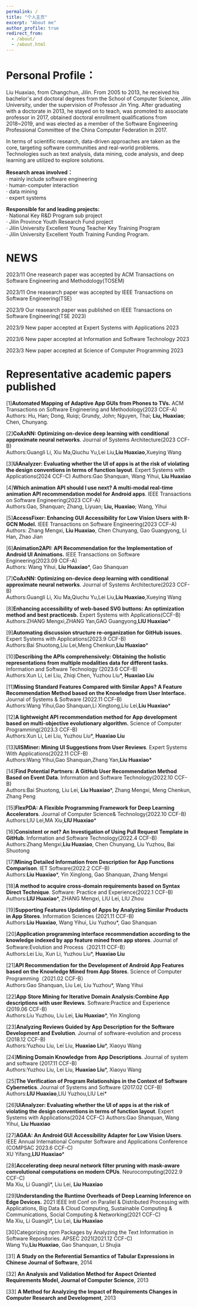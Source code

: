 ```yaml
---
permalink: /
title: "个人主页"
excerpt: "About me"
author_profile: true
redirect_from: 
  - /about/
  - /about.html
---
```

Personal Profile：
======
Liu Huaxiao, from Changchun, Jilin.
From 2005 to 2013, he received his bachelor's and doctoral degrees from the School of Computer Science, Jilin University, under the supervision of Professor Jin Ying. After graduating with a doctorate in 2013, he stayed on to teach, was promoted to associate professor in 2017, obtained doctoral enrollment qualifications from 2018~2019, and was elected as a member of the Software Engineering Professional Committee of the China Computer Federation in 2017.

In terms of scientific research, data-driven approaches are taken as the core, targeting software communities and real-world problems. Technologies such as text analysis, data mining, code analysis, and deep learning are utilized to explore solutions.

**Research areas involved：**  
 · mainly include software engineering  
 · human-computer interaction  
 · data mining  
 · expert systems  

**Responsible for and leading projects:**  
· National Key R&D Program sub project  
· Jilin Province Youth Research Fund project  
· Jilin University Excellent Young Teacher Key Training Program  
· Jilin University Excellent Youth Training Funding Program.  

NEWS
======

2023/11     One reasearch paper was accepted by ACM Transactions on Software Engineering and Methodology(TOSEM)  

2023/11     One reasearch paper was accepted by IEEE Transactions on Software Engineering(TSE)

2023/9      Our reasearch paper was published on IEEE Transactions on Software Engineering(TSE 2023)

2023/9      New paper accepted at Expert Systems with Applications 2023

2023/6      New paper accepted at Information and Software Technology 2023

2023/3      New paper accepted at Science of Computer Programming 2023




Representative academic papers published
======
[1]**Automated Mapping of Adaptive App GUIs from Phones to TVs.**  ACM Transactions on Software Engineering and Methodology(2023 CCF-A)  
  Authors: Hu, Han; Dong, Ruiqi; Grundy, John; Nguyen, Thai; **Liu, Huaxiao**; Chen, Chunyang.  

[2]**CoAxNN: Optimizing on-device deep learning with conditional approximate neural networks**.  Journal of Systems Architecture(2023 CCF-B)  
Authors:Guangli Li, Xiu Ma,Qiuchu Yu,Lei Liu,**Liu Huaxiao**,Xueying Wang

[3]**UiAnalyzer: Evaluating whether the UI of apps is at the risk of violating the design conventions in terms of function layout**.  Expert Systems with Applications(2024 CCF-C) 
Authors:Gao Shanquan, Wang Yihui, **Liu Huaxiao**
 
[4]**Which animation API should I use next? A multi-modal real-time animation API recommendation model for Android apps**.  IEEE Transactions on Software Engineering(2023 CCF-A)  
Authors:Gao, Shanquan; Zhang, Liyuan; **Liu, Huaxiao**; Wang, Yihui  

[5]**AccessFixer: Enhancing GUI Accessibility for Low Vision Users with R-GCN Model.**  IEEE Transactions on Software Engineering(2023 CCF-A)  
Authors: Zhang Mengxi, **Liu Huaxiao**, Chen Chunyang, Gao Guangyong, Li Han, Zhao Jian  

[6]**Animation2API: API Recommendation for the Implementation of Android UI Animations.**  IEEE Transactions on Software Engineering(2023.09 CCF-A)  
Authors: Wang Yihui, **Liu Huaxiao***, Gao Shanquan  

[7]**CoAxNN: Optimizing on-device deep learning with conditional approximate neural networks**.  Journal of Systems Architecture(2023 CCF-B)  
Authors:Guangli Li, Xiu Ma,Qiuchu Yu,Lei Liu,**Liu Huaxiao**,Xueying Wang  

[8]**Enhancing accessibility of web-based SVG buttons: An optimization method and best practicesb.**  Expert Systems with Applications(CCF-B)    
Authors:ZHANG Mengxi,ZHANG Yan,GAO Guangyong,**LIU Huaxiao***  

[9]**Automating discussion structure re-organization for GitHub issues.**  Expert Systems with Applications(2023.9 CCF-B)  
Authors:Bai Shuotong,Liu Lei,Meng Chenkun,**Liu Huaxiao***  

[10]**Describing the APIs comprehensively: Obtaining the holistic representations from multiple modalities data for different tasks.**  Information and Software Technology (2023.6 CCF-B)  
Authors:Xun Li, Lei Liu, Zhiqi Chen, Yuzhou Liu*, **Huaxiao Liu**  

[11]**Missing Standard Features Compared with Similar Apps? A Feature Recommendation Method based on the Knowledge from User Interface.**  Journal of Systems & Software (2022.11 CCF-B)  
Authors:Wang Yihui,Gao Shanquan,Li Xingtong,Liu Lei,**Liu Huaxiao***  

[12]**A lightweight API recommendation method for App development based on multi-objective evolutionary algorithm.**  Science of Computer Programming(2023.3 CCF-B)    
Authors:Xun Li, Lei Liu, Yuzhou Liu*, **Huaxiao Liu**  
 
[13]**UISMiner: Mining UI Suggestions from User Reviews**.  Expert Systems With Applications(2022.11 CCF-B)   
Authors:Wang Yihui,Gao Shanquan,Zhang Yan,**Liu Huaxiao***  

[14]**Find Potential Partners: A GitHub User Recommendation Method Based on Event Data**.  Information and Software Technology(2022.10 CCF-B)  
Authors:Bai Shuotong, Liu Lei, **Liu Huaxiao***, Zhang Mengxi, Meng Chenkun, Zhang Peng  

[15]**FlexPDA: A Flexible Programming Framework for Deep Learning Accelerators**.  Journal of Computer Science& Technology(2022.10 CCF-B)  
Authors:LIU Lei,MA Xiu,**LIU Huaxiao***  

[16]**Consistent or not? An Investigation of Using Pull Request Template in GitHub**.  Information and Software Technology(2022.4 CCF-B)  
Authors:Zhang Mengxi,**Liu Huaxiao**, Chen Chunyang, Liu Yuzhou, Bai Shuotong  

[17]**Mining Detailed Information from Description for App Functions Comparison**.  IET Software(2022.2 CCF-B)  
Authors:**Liu Huaxiao***, Yin Xinglong, Gao Shanquan, Zhang Mengxi  

[18]**A method to acquire cross-domain requirements based on Syntax Direct Technique**.  Software: Practice and Experience(2022.1 CCF-B)  
Authors:**LIU Huaxiao***, ZHANG Mengxi, LIU Lei, LIU Zhou  

[19]**Supporting Features Updating of Apps by Analyzing Similar Products in App Stores**. Information Sciences  (2021.11 CCF-B)  
Authors:**Liu Huaxiao**, Wang Yihui, Liu Yuzhou*, Gao Shanquan  

[20]**Application programming interface recommendation according to the knowledge indexed by app feature mined from app stores**. Journal of Software:Evolution and Process（2021.11 CCF-B）  
Authors:Lei Liu, Xun Li, Yuzhou Liu*, **Huaxiao Liu**  

[21]**API Recommendation for the Development of Android App Features based on the Knowledge Mined from App Stores**. Science of Computer Programming（2021.02 CCF-B）  
Authors:Gao Shanquan, Liu Lei, Liu Yuzhou*, Wang Yihui  

[22]**App Store Mining for Iterative Domain Analysis:Combine App descriptions with user Reviews**. Software:Practice and Experience (2019.06 CCF-B)  
Authors:Liu Yuzhou, Liu Lei, **Liu Huaxiao***, Yin Xinglong  

[23]**Analyzing Reviews Guided by App Description for the Software Development and Evolution**. Journal of software-evolution and process (2018.12 CCF-B)   
Authors:Yuzhou Liu, Lei Liu, **Huaxiao Liu***, Xiaoyu Wang  

[24]**Mining Domain Knowledge from App Descriptions**. Journal of system and software (2017.11 CCF-B)  
Authors:Yuzhou Liu, Lei Liu, **Huaxiao Liu***, Xiaoyu Wang  

[25]**The Verification of Program Relationships in the Context of Software Cybernetics**. Journal of Systems and Software (2017.02 CCF-B)  
Authors:**LIU Huaxiao**,LIU Yuzhou,LIU Lei*  

[26]**UiAnalyzer: Evaluating whether the UI of apps is at the risk of violating the design conventions in terms of function layout**.  Expert Systems with Applications(2024 CCF-C) 
Authors:Gao Shanquan, Wang Yihui, **Liu Huaxiao**

[27]**AGAA: An Android GUI Accessibility Adapter for Low Vision Users**.  IEEE Annual International Computer Software and Applications Conference (COMPSAC 2023.6 CCF-C)  
XU Yifang,**LIU Huaxiao***  

[28]**Accelerating deep neural network filter pruning with mask-aware convolutional computations on modern CPUs**.   Neurocomputing(2022.9 CCF-C)  
Ma Xiu, Li Guangli*, Liu Lei, **Liu Huaxiao**  

[29]**Understanding the Runtime Overheads of Deep Learning Inference on Edge Devices.**  2021 IEEE Intl Conf on Parallel & Distributed Processing with Applications, Big Data & Cloud Computing, Sustainable Computing & Communications, Social Computing & Networking(2021 CCF-C)  
Ma Xiu, Li Guangli*, Liu Lei, **Liu Huaxiao**  

[30]Categorizing npm Packages by Analyzing the Text Information in Software Repositories.  APSEC 2021(2021.12 CCF-C)  
Wang Yu,**Liu Huaxiao**, Gao Shanquan, Li Shujia 

[31] **A Study on the Referential Semantics of Tabular Expressions in Chinese Journal of Software**, 2014  

[32] **An Analysis and Validation Method for Aspect Oriented Requirements Model, Journal of Computer Science**, 2013  

[33] **A Method for Analyzing the Impact of Requirements Changes in Computer Research and Development**, 2013   
